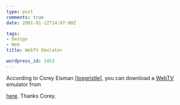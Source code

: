 ```yaml
---
type: post
comments: true
date: 2001-01-12T14:07:00Z

tags:
- Design
- Web
title: WebTV Emulator

wordpress_id: 1453
---
```


According to Corey Eisman [[toegristle](http://www.toegristle.com/)], you can download a [WebTV](http://www.webtv.com) emulator from  

[here](http://developer.webtv.net/design/tools/viewer/). Thanks Corey.
